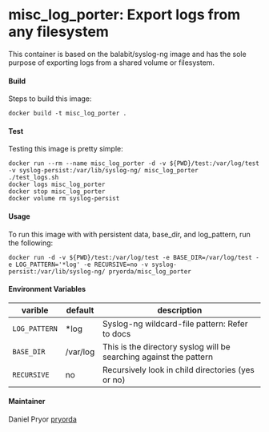 misc_log_porter: Export logs from any filesystem
==============================
This container is based on the balabit/syslog-ng image and has the sole purpose of exporting logs from a shared volume or filesystem.

#### Build
Steps to build this image:
```
docker build -t misc_log_porter .
```

#### Test
Testing this image is pretty simple:
```
docker run --rm --name misc_log_porter -d -v ${PWD}/test:/var/log/test -v syslog-persist:/var/lib/syslog-ng/ misc_log_porter
./test_logs.sh
docker logs misc_log_porter
docker stop misc_log_porter
docker volume rm syslog-persist
```

#### Usage
To run this image with with persistent data, base_dir, and log_pattern, run the following: 
```
docker run -d -v ${PWD}/test:/var/log/test -e BASE_DIR=/var/log/test -e LOG_PATTERN='*log' -e RECURSIVE=no -v syslog-persist:/var/lib/syslog-ng/ pryorda/misc_log_porter
```
#### Environment Variables
| varible      | default  | description                                      |
| ------------ | -------- | ------------------------------------------------ |
| `LOG_PATTERN`| *log     | Syslog-ng wildcard-file pattern: Refer to docs   |
| `BASE_DIR`   | /var/log | This is the directory syslog will be searching against the pattern |
| `RECURSIVE`  | no       | Recursively look in child directories (yes or no)|

#### Maintainer

Daniel Pryor [pryorda](https://github.com/pryorda)
